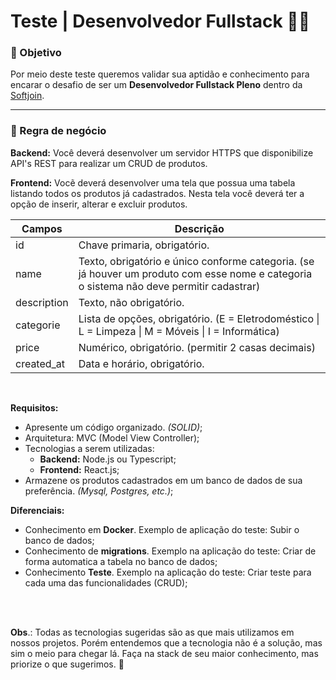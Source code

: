 # Teste | Desenvolvedor Fullstack 👨‍💻

### 🎯 Objetivo

Por meio deste teste queremos validar sua aptidão e conhecimento para encarar o desafio de ser um **Desenvolvedor Fullstack Pleno** dentro da [Softjoin](https://www.softjoin.com.br).

---

### 🤔 Regra de negócio 

**Backend:** Você deverá desenvolver um servidor HTTPS que disponibilize API's REST para realizar um CRUD de produtos.

**Frontend:** Vocẽ deverá desenvolver uma tela que possua uma tabela listando todos os produtos já cadastrados. Nesta tela você deverá ter a opção de inserir, alterar e excluir produtos.

<table>
  <thead>
    <tr>
      <th>Campos</th>
      <th>Descrição</th>
    <tr>
  <thead>
  <tbody>
    <tr>
      <td>id</td>
      <td>Chave primaria, obrigatório.</td>
    </tr>
    <tr>
      <td>name</td>
      <td>Texto, obrigatório e único conforme categoria. (se já houver um produto com esse nome e categoria o sistema não deve permitir cadastrar)</td>
    </tr>
    <tr>
      <td>description</td>
      <td>Texto, não obrigatório.</td>
    </tr>
    <tr>
      <td>categorie</td>
      <td>Lista de opções, obrigatório. (E = Eletrodoméstico | L = Limpeza | M = Móveis | I = Informática)</td>
    </tr>
    <tr>
      <td>price</td>
      <td>Numérico, obrigatório. (permitir 2 casas decimais)</td>
    </tr>
    <tr>
      <td>created_at</td>
      <td>Data e horário, obrigatório. </td>
    </tr>
  </tbody>
</table>

<br>

**Requisitos:**

* Apresente um código organizado. *(SOLID)*;
* Arquitetura: MVC (Model View Controller);
* Tecnologias a serem utilizadas: 
    * **Backend:** Node.js ou Typescript;
    * **Frontend:** React.js;
* Armazene os produtos cadastrados em um banco de dados de sua preferência. *(Mysql, Postgres, etc.)*;
  
**Diferenciais:**
* Conhecimento em **Docker**. Exemplo de aplicação do teste: Subir o banco de dados;
* Conhecimento de **migrations**. Exemplo na aplicação do teste: Criar de forma automatica a tabela no banco de dados;
* Conhecimento **Teste**. Exemplo na aplicação do teste: Criar teste para cada uma das funcionalidades (CRUD);

<br/>
<br/>

**Obs**.: Todas as tecnologias sugeridas são as que mais utilizamos em nossos projetos. Porém entendemos que a tecnologia não é a solução, mas sim o meio para chegar lá. Faça na stack de seu maior conhecimento, mas priorize o que sugerimos. 🤝
